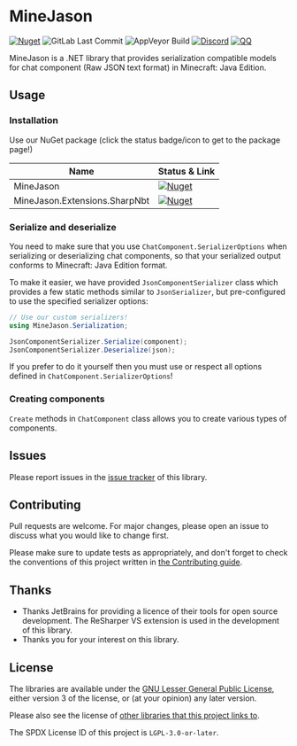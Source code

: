 # MineJason

[![Nuget](https://img.shields.io/nuget/v/MineJason?style=flat-square&logo=nuget&label=%20)](https://www.nuget.org/packages/MineJason)
![GitLab Last Commit](https://img.shields.io/gitlab/last-commit/WithLithum%2FMineJason?tyle=flat-square)
![AppVeyor Build](https://img.shields.io/appveyor/build/WithLithum/minejason?style=flat-square&logo=appveyor&logoColor=white&label=%20)
[![Discord](https://img.shields.io/discord/1178887806286823424?style=flat-square&logo=discord&logoColor=white&label=%20&color=blue)](https://discord.gg/UFfWb9Rj)
[![QQ](https://img.shields.io/badge/qq%20group-join-blue?style=flat-square
)](https://qm.qq.com/cgi-bin/qm/qr?k=reIRa9w7-vMBemqim7NdREX7vNKirNFo&jump_from=webapi&authKey=UnyZ5LWlfV8g8VCEffm2CShHd9PVPHP5CaXVbxkF2wwZj6FtXGEU/M7jRbU4e/K2)

MineJason is a .NET library that provides serialization compatible models for chat component (Raw JSON text format) in Minecraft: Java Edition.

## Usage

### Installation

Use our NuGet package (click the status badge/icon to get to the package page!)

| Name                          | Status & Link                                                                                                                                                                 |
|-------------------------------|-------------------------------------------------------------------------------------------------------------------------------------------------------------------------------|
| MineJason                     | [![Nuget](https://img.shields.io/nuget/v/MineJason?style=flat-square&logo=nuget&label=%20)](https://www.nuget.org/packages/MineJason)                                         |
| MineJason.Extensions.SharpNbt | [![Nuget](https://img.shields.io/nuget/v/MineJason.Extensions.SharpNbt?style=flat-square&logo=nuget&label=%20)](https://www.nuget.org/packages/MineJason.Extensions.SharpNbt) |

### Serialize and deserialize

You need to make sure that you use `ChatComponent.SerializerOptions` when serializing or deserializing chat components, so that your serialized output conforms to Minecraft: Java Edition format.

To make it easier, we have provided `JsonComponentSerializer` class which provides a few static methods similar to `JsonSerializer`, but pre-configured to use the specified serializer options:

```csharp
// Use our custom serializers!
using MineJason.Serialization;

JsonComponentSerializer.Serialize(component);
JsonComponentSerializer.Deserialize(json);
```

If you prefer to do it yourself then you must use or respect all options defined in `ChatComponent.SerializerOptions`!

### Creating components

`Create` methods in `ChatComponent` class allows you to create various types of components.

## Issues

Please report issues in the [issue tracker](https://gitlab.com/WithLithum/MineJason/issues) of this library.

## Contributing

Pull requests are welcome. For major changes, please open an issue to discuss what you would like to change first.

Please make sure to update tests as appropriately, and don't forget to check the conventions of this project written in [the Contributing guide](CONTRIBUTING.md).

## Thanks

- Thanks JetBrains for providing a licence of their tools for open source development. The ReSharper VS extension is used in the development of this library.
- Thanks you for your interest on this library.

## License

The libraries are available under the [GNU Lesser General Public License](COPYING.LESSER.txt), either version 3 of the license, or (at your opinion) any later version.

Please also see the license of [other libraries that this project links to](ACKNOWLEDGEMENTS.txt).

The SPDX License ID of this project is `LGPL-3.0-or-later`.
